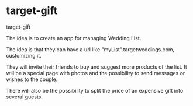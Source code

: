 target-gift
===========

target-gift

The idea is to create an app for managing Wedding List.

The idea is that they can have a url like "myList".targetweddings.com, customizing it.

They will invite their friends to buy and suggest more products of the list. It will be a special page with photos and the possibility to send messages or wishes to the couple.

There will also be the possibility to split the price of an expensive gift into several guests.

